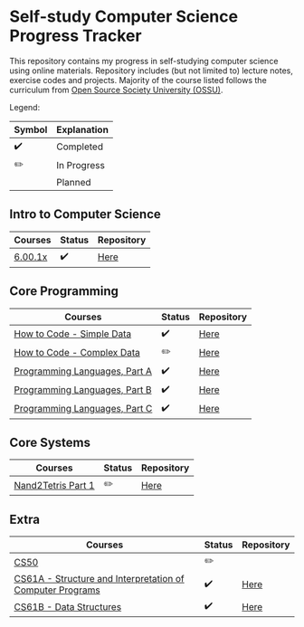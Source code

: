 # Self-study Computer Science Progress Tracker

This repository contains my progress in self-studying computer science using online materials. Repository includes (but not limited to) lecture notes, exercise codes and projects. Majority of the course listed follows the curriculum from [Open Source Society University (OSSU)](https://github.com/ossu/computer-science).

Legend:

 | Symbol             | Explanation                |
 | ------------------ | -------------------------- |
 | :heavy_check_mark: | Completed                  |
 | :pencil2:          | In Progress      |
 | | Planned | 


 ## Intro to Computer Science  

 | Courses      | Status  | Repository |
 | ------------------ | -------------------------- | ---|
 |[6.00.1x](https://www.edx.org/course/introduction-computer-science-mitx-6-00-1x-10)  |:heavy_check_mark:| [Here](https://github.com/ronaldyonggi/self-study/tree/master/6.00.1x)

## Core Programming
  
 | Courses      | Status | Repository |
 | ------------------ | -------------------------- | ---- |
 |[How to Code - Simple Data](https://www.edx.org/course/how-code-simple-data-ubcx-htc1x)| :heavy_check_mark: | [Here](https://github.com/ronaldyonggi/self-study/tree/master/edx/UBC/HtC1x%20How%20to%20Code%20Simple%20Data)
 |[How to Code - Complex Data](https://www.edx.org/course/how-code-complex-data-ubcx-htc2x) | :pencil2: | [Here](https://github.com/ronaldyonggi/self-study/tree/master/edx/UBC/HtC2x%20How%20to%20Code%20Complex%20Data)
 |[Programming Languages, Part A](https://www.coursera.org/learn/programming-languages)| :heavy_check_mark:| [Here](https://github.com/ronaldyonggi/self-study/tree/master/Programming%20Languages/A)
 |[Programming Languages, Part B](https://www.coursera.org/learn/programming-lang-part-b)| :heavy_check_mark:| [Here](https://github.com/ronaldyonggi/self-study/tree/master/Programming%20Languages/B)
 |[Programming Languages, Part C](https://www.coursera.org/learn/programming-languages-part-c)| :heavy_check_mark: | [Here](https://github.com/ronaldyonggi/self-study/tree/master/Programming%20Languages/C)

## Core Systems
  
 | Courses      | Status | Repository |
 | ------------------ | -------------------------- | ---- |
 |[Nand2Tetris Part 1](https://www.coursera.org/learn/build-a-computer)| :pencil2: | [Here](https://github.com/ronaldyonggi/self-study/tree/master/Nand2Tetris)


## Extra

 | Courses      | Status | Repository |
 | ------------------ | -------------------------- | ---- |
 |[CS50](https://cs50.harvard.edu/x/2021/)| :pencil2: | 
 |[CS61A - Structure and Interpretation of Computer Programs](https://cs61a.org/) | :heavy_check_mark:| [Here](https://github.com/ronaldyonggi/cs61a)
 |[CS61B - Data Structures](https://sp18.datastructur.es/)|:heavy_check_mark: | [Here](https://github.com/ronaldyonggi/cs61b)